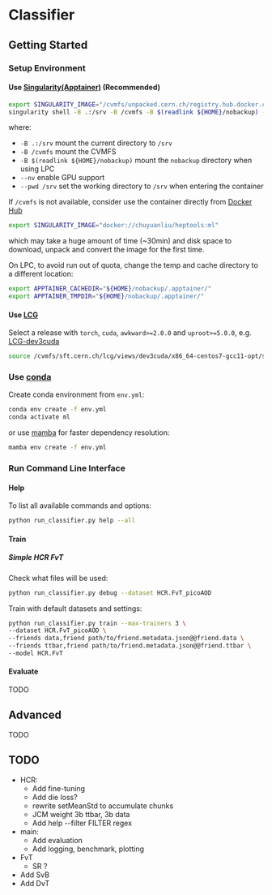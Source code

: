 # Classifier

## Getting Started

### Setup Environment

#### Use [Singularity(Apptainer)](https://apptainer.org/docs/user/latest/) (Recommended)

```bash
export SINGULARITY_IMAGE="/cvmfs/unpacked.cern.ch/registry.hub.docker.com/chuyuanliu/heptools:ml"
singularity shell -B .:/srv -B /cvmfs -B $(readlink ${HOME}/nobackup) --nv --pwd /srv ${SINGULARITY_IMAGE}
```

where:

- `-B .:/srv` mount the current directory to `/srv`
- `-B /cvmfs` mount the CVMFS
- `-B $(readlink ${HOME}/nobackup)` mount the `nobackup` directory when using LPC
- `--nv` enable GPU support
- `--pwd /srv` set the working directory to `/srv` when entering the container

If `/cvmfs` is not available, consider use the container directly from [Docker Hub](https://hub.docker.com/repository/docker/)

```bash
export SINGULARITY_IMAGE="docker://chuyuanliu/heptools:ml"
```

which may take a huge amount of time (~30min) and disk space to download, unpack and convert the image for the first time.

On LPC, to avoid run out of quota, change the temp and cache directory to a different location:

```bash
export APPTAINER_CACHEDIR="${HOME}/nobackup/.apptainer/"
export APPTAINER_TMPDIR="${HOME}/nobackup/.apptainer/"
```

#### Use [LCG](https://lcgdocs.web.cern.ch/lcgdocs/lcgreleases/introduction/)

Select a release with `torch`, `cuda`, `awkward>=2.0.0` and `uproot>=5.0.0`, e.g. [LCG-dev3cuda](https://lcginfo.cern.ch/release_packages/dev3cuda/x86_64-centos7-gcc11-opt/)

```bash
source /cvmfs/sft.cern.ch/lcg/views/dev3cuda/x86_64-centos7-gcc11-opt/setup.sh
```

### Use [conda](https://conda.io/projects/conda/en/latest/user-guide/tasks/manage-environments.html#creating-an-environment-from-an-environment-yml-file)

Create conda environment from `env.yml`:

```bash
conda env create -f env.yml
conda activate ml
```

or use [mamba](https://mamba.readthedocs.io/en/latest/installation/mamba-installation.html) for faster dependency resolution:

```bash
mamba env create -f env.yml
```

### Run Command Line Interface

#### Help

To list all available commands and options:

```bash
python run_classifier.py help --all
```

#### Train

##### Simple HCR FvT

Check what files will be used:

```bash
python run_classifier.py debug --dataset HCR.FvT_picoAOD
```

Train with default datasets and settings:

```bash
python run_classifier.py train --max-trainers 3 \
--dataset HCR.FvT_picoAOD \
--friends data,friend path/to/friend.metadata.json@@friend.data \
--friends ttbar,friend path/to/friend.metadata.json@@friend.ttbar \
--model HCR.FvT
```

#### Evaluate

TODO

## Advanced

TODO

## TODO

- HCR:
  - Add fine-tuning
  - Add die loss?
  - rewrite setMeanStd to accumulate chunks
  - JCM weight 3b ttbar, 3b data
  - Add help --filter FILTER regex
- main:
  - Add evaluation
  - Add logging, benchmark, plotting
- FvT
  - SR ?
- Add SvB
- Add DvT

